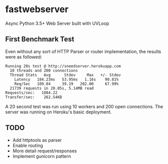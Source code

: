 # fastwebserver
Async Python 3.5+ Web Server built with UVLoop

## First Benchmark Test
Even without any sort of HTTP Parser or router implementation, the results were as followed:
```
Running 20s test @ http://sneedserver.herokuapp.com
  10 threads and 200 connections
  Thread Stats   Avg      Stdev     Max   +/- Stdev
    Latency   184.23ms   53.95ms   1.16s    90.81%
    Req/Sec   109.04     39.19   202.00     67.99%
  21739 requests in 20.05s, 5.14MB read
Requests/sec:   1084.22
Transfer/sec:    262.54KB
```
A 20 second test was run using 10 workers and 200 open connections. The server was running on Heroku's basic deployment.

## TODO
- Add httptools as parser
- Enable routing
- More detail request/responses
- Implement gunicorn pattern
